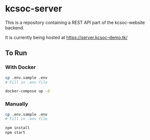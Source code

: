 # kcsoc-server

This is a repository containing a REST API part of the kcsoc-website backend.

It is currently being hosted at https://server.kcsoc-demo.tk/

## To Run

### With Docker

```bash
cp .env.sample .env
# Fill in .env file

docker-compose up -d
```

### Manually

```bash
cp .env.sample .env
# Fill in .env file

npm install
npm start
```
